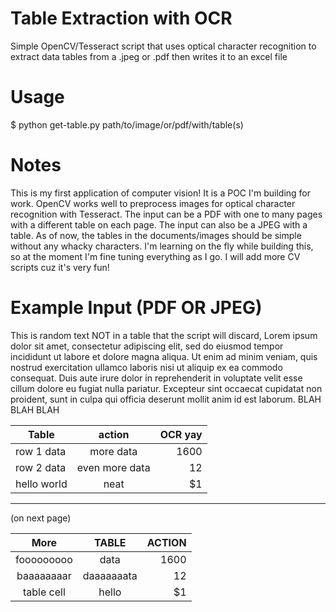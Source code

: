 # Table Extraction with OCR
Simple OpenCV/Tesseract script that uses optical character recognition to extract data tables from a .jpeg or .pdf then writes it to an excel file

# Usage
$ python get-table.py path/to/image/or/pdf/with/table(s)

# Notes
This is my first application of computer vision! It is a POC I'm building for work.
OpenCV works well to preprocess images for optical character recognition with Tesseract.
The input can be a PDF with one to many pages with a different table on each page. The input can also be a JPEG with a table. As of now, the tables in the documents/images should be simple without any whacky characters.
I'm learning on the fly while building this, so at the moment I'm fine tuning everything as I go.
I will add more CV scripts cuz it's very fun!

# Example Input (PDF OR JPEG)
This is random text NOT in a table that the script will discard, Lorem ipsum dolor sit amet, consectetur adipiscing elit, sed do eiusmod tempor incididunt ut labore et dolore magna aliqua. Ut enim ad minim veniam, quis nostrud exercitation ullamco laboris nisi ut aliquip ex ea commodo consequat. Duis aute irure dolor in reprehenderit in voluptate velit esse cillum dolore eu fugiat nulla pariatur. Excepteur sint occaecat cupidatat non proident, sunt in culpa qui officia deserunt mollit anim id est laborum. BLAH BLAH BLAH

| Table         | action        | OCR yay  |
| ------------- |:-------------:| --------:|
| row 1 data    | more data     |    1600  |
| row 2 data    | even more data|   12     |
| hello world   |     neat      |    $1    |

___________________________________________________________________________________
(on next page)


|     More      |   TABLE       |  ACTION  |
|:-------------:|:-------------:| --------:|
| fooooooooo    |      data     |    1600  |
| baaaaaaaar    |  daaaaaaata   |   12     |
| table cell    |    hello      |    $1    |
